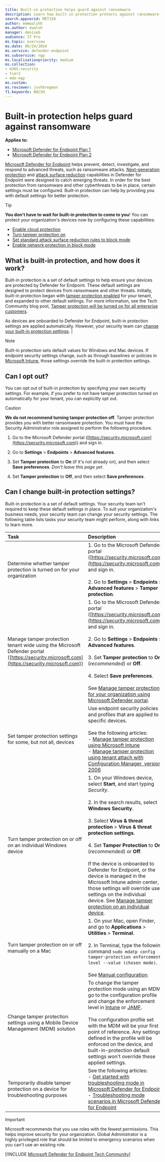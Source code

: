 ```yaml
---
title: Built-in protection helps guard against ransomware
description: Learn how built-in protection protects against ransomware as part of Microsoft Defender for Endpoint.
search.appverid: MET150
author: emmwalshh
ms.author: ewalsh
manager: deniseb 
audience: IT Pro
ms.topic: overview
ms.date: 06/24/2024
ms.service: defender-endpoint
ms.subservice: ngp
ms.localizationpriority: medium
ms.collection: 
- m365-security
- tier2
- mde-ngp
ms.custom: 
ms.reviewer: joshbregman
f1.keywords: NOCSH 
---
```


# Built-in protection helps guard against ransomware

**Applies to:**

- [Microsoft Defender for Endpoint Plan 1](microsoft-defender-endpoint.md)
- [Microsoft Defender for Endpoint Plan 2](microsoft-defender-endpoint.md)

[Microsoft Defender for Endpoint](microsoft-defender-endpoint.md) helps prevent, detect, investigate, and respond to advanced threats, such as ransomware attacks. [Next-generation protection](next-generation-protection.md) and [attack surface reduction](overview-attack-surface-reduction.md) capabilities in Defender for Endpoint were designed to catch emerging threats. In order for the best protection from ransomware and other cyberthreats to be in place, certain settings must be configured. Built-in protection can help by providing you with default settings for better protection.

> [!TIP]
> **You don't have to wait for built-in protection to come to you**! You can protect your organization's devices now by configuring these capabilities:
> - [Enable cloud protection](enable-cloud-protection-microsoft-defender-antivirus.md)
> - [Turn tamper protection on](prevent-changes-to-security-settings-with-tamper-protection.md)
> - [Set standard attack surface reduction rules to block mode](attack-surface-reduction-rules-deployment.md)
> - [Enable network protection in block mode](enable-network-protection.md)

## What is built-in protection, and how does it work?

Built-in protection is a set of default settings to help ensure your devices are protected by Defender for Endpoint. These default settings are designed to protect devices from ransomware and other threats. Initially, built-in protection began with [tamper protection enabled](prevent-changes-to-security-settings-with-tamper-protection.md) for your tenant, and expanded to other default settings. For more information, see the Tech Community blog post, [Tamper protection will be turned on for all enterprise customers](https://techcommunity.microsoft.com/t5/microsoft-defender-for-endpoint/tamper-protection-will-be-turned-on-for-all-enterprise-customers/ba-p/3616478).

As devices are onboarded to Defender for Endpoint, built-in protection settings are applied automatically. However, your security team can [change your built-in protection settings](#can-i-change-built-in-protection-settings). |

> [!NOTE]
> Built-in protection sets default values for Windows and Mac devices. If endpoint security settings change, such as through baselines or policies in [Microsoft Intune](/mem/endpoint-manager-overview), those settings override the built-in protection settings.  

## Can I opt out?

You can opt out of built-in protection by specifying your own security settings. For example, if you prefer to not have tamper protection turned on automatically for your tenant, you can explicitly opt out.

> [!CAUTION]
> **We do not recommend turning tamper protection off**. Tamper protection provides you with better ransomware protection.
> You must have the Security Administrator role assigned to perform the following procedure.

1. Go to the Microsoft Defender portal ([https://security.microsoft.com](https://security.microsoft.com)) and sign in.

2. Go to **Settings** > **Endpoints** > **Advanced features**.

3. Set **Tamper protection** to **On** (if it's not already on), and then select **Save preferences**. *Don't leave this page yet*.

4. Set **Tamper protection** to **Off**, and then select **Save preferences**.

## Can I change built-in protection settings?

Built-in protection is a set of default settings. Your security team isn't required to keep these default settings in place. To suit your organization's business needs, your security team can change your security settings. The following table lists tasks your security team might perform, along with links to learn more. 

| Task | Description |
|:---|:---|
| Determine whether tamper protection is turned on for your organization | 1. Go to the Microsoft Defender portal ([https://security.microsoft.com](https://security.microsoft.com)) and sign in.<br/><br/>2. Go to **Settings** > **Endpoints** > **Advanced features** > **Tamper protection**.  |
| Manage tamper protection tenant wide using the Microsoft Defender portal ([https://security.microsoft.com](https://security.microsoft.com)) | 1. Go to the Microsoft Defender portal ([https://security.microsoft.com](https://security.microsoft.com)) and sign in.<br/><br/>2. Go to **Settings** > **Endpoints** > **Advanced features**.<br/><br/>3. Set **Tamper protection** to **On** (*recommended*) or **Off**.<br/><br/>4. Select **Save preferences**.<br/><br/>See [Manage tamper protection for your organization using Microsoft Defender portal](manage-tamper-protection-microsoft-365-defender.md). |
| Set tamper protection settings for some, but not all, devices | Use endpoint security policies and profiles that are applied to specific devices. <br/><br/>See the following articles:<br/>- [Manage tamper protection using Microsoft Intune](manage-tamper-protection-intune.md)<br/>- [Manage tamper protection using tenant attach with Configuration Manager, version 2006](manage-tamper-protection-configuration-manager.md)|
| Turn tamper protection on or off on an individual Windows device | 1. On your Windows device, select **Start**, and start typing *Security*.<br/><br/>2. In the search results, select **Windows Security**.<br/><br/>3. Select **Virus & threat protection** > **Virus & threat protection settings**.<br/><br/>4. Set **Tamper Protection** to **On** (*recommended*) or **Off**. <br/><br/>If the device is onboarded to Defender for Endpoint, or the device is managed in the Microsoft Intune admin center, those settings will override user settings on the individual device. See [Manage tamper protection on an individual device](manage-tamper-protection-individual-device.md). |
| Turn tamper protection on or off manually on a Mac | 1. On your Mac, open Finder, and go to **Applications** > **Utilities** > **Terminal**.<br/><br/>2. In Terminal, type the following command `sudo mdatp config tamper-protection enforcement-level --value (chosen mode)`.<br/><br/>See [Manual configuration](tamperprotection-macos.md#manual-configuration). |
| Change tamper protection settings using a Mobile Device Management (MDM) solution | To change the tamper protection mode using an MDM, go to the configuration profile and change the enforcement level in  [Intune](tamperprotection-macos.md#intune) or [JAMF](tamperprotection-macos.md#jamf).<br/><br/>The configuration profile set with the MDM will be your first point of reference. Any settings defined in the profile will be enforced on the device, and built-in-protection default settings won't override these applied settings.  |
| Temporarily disable tamper protection on a device for troubleshooting purposes | See the following articles:<br/>- [Get started with troubleshooting mode in Microsoft Defender for Endpoint](enable-troubleshooting-mode.md)<br/>- [Troubleshooting mode scenarios in Microsoft Defender for Endpoint](troubleshooting-mode-scenarios.md) |

> [!IMPORTANT]
> Microsoft recommends that you use roles with the fewest permissions. This helps improve security for your organization. Global Administrator is a highly privileged role that should be limited to emergency scenarios when you can't use an existing role.

[!INCLUDE [Microsoft Defender for Endpoint Tech Community](../includes/defender-mde-techcommunity.md)]
